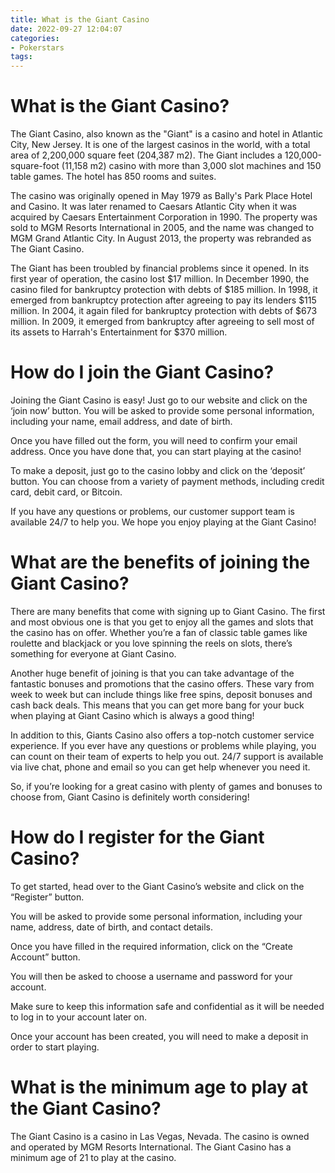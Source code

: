 ```yaml
---
title: What is the Giant Casino
date: 2022-09-27 12:04:07
categories:
- Pokerstars
tags:
---
```



#  What is the Giant Casino?

The Giant Casino, also known as the "Giant" is a casino and hotel in Atlantic City, New Jersey. It is one of the largest casinos in the world, with a total area of 2,200,000 square feet (204,387 m2). The Giant includes a 120,000-square-foot (11,158 m2) casino with more than 3,000 slot machines and 150 table games. The hotel has 850 rooms and suites.

The casino was originally opened in May 1979 as Bally's Park Place Hotel and Casino. It was later renamed to Caesars Atlantic City when it was acquired by Caesars Entertainment Corporation in 1990. The property was sold to MGM Resorts International in 2005, and the name was changed to MGM Grand Atlantic City. In August 2013, the property was rebranded as The Giant Casino.

The Giant has been troubled by financial problems since it opened. In its first year of operation, the casino lost $17 million. In December 1990, the casino filed for bankruptcy protection with debts of $185 million. In 1998, it emerged from bankruptcy protection after agreeing to pay its lenders $115 million. In 2004, it again filed for bankruptcy protection with debts of $673 million. In 2009, it emerged from bankruptcy after agreeing to sell most of its assets to Harrah's Entertainment for $370 million.

#  How do I join the Giant Casino?

Joining the Giant Casino is easy! Just go to our website and click on the ‘join now’ button. You will be asked to provide some personal information, including your name, email address, and date of birth.

Once you have filled out the form, you will need to confirm your email address. Once you have done that, you can start playing at the casino!

To make a deposit, just go to the casino lobby and click on the ‘deposit’ button. You can choose from a variety of payment methods, including credit card, debit card, or Bitcoin.

If you have any questions or problems, our customer support team is available 24/7 to help you. We hope you enjoy playing at the Giant Casino!

#  What are the benefits of joining the Giant Casino?

There are many benefits that come with signing up to Giant Casino. The first and most obvious one is that you get to enjoy all the games and slots that the casino has on offer. Whether you’re a fan of classic table games like roulette and blackjack or you love spinning the reels on slots, there’s something for everyone at Giant Casino.

Another huge benefit of joining is that you can take advantage of the fantastic bonuses and promotions that the casino offers. These vary from week to week but can include things like free spins, deposit bonuses and cash back deals. This means that you can get more bang for your buck when playing at Giant Casino which is always a good thing!

In addition to this, Giants Casino also offers a top-notch customer service experience. If you ever have any questions or problems while playing, you can count on their team of experts to help you out. 24/7 support is available via live chat, phone and email so you can get help whenever you need it.

So, if you’re looking for a great casino with plenty of games and bonuses to choose from, Giant Casino is definitely worth considering!

#  How do I register for the Giant Casino?

To get started, head over to the Giant Casino’s website and click on the “Register” button.

You will be asked to provide some personal information, including your name, address, date of birth, and contact details.

Once you have filled in the required information, click on the “Create Account” button.

You will then be asked to choose a username and password for your account.

Make sure to keep this information safe and confidential as it will be needed to log in to your account later on.

Once your account has been created, you will need to make a deposit in order to start playing.

#  What is the minimum age to play at the Giant Casino?

The Giant Casino is a casino in Las Vegas, Nevada. The casino is owned and operated by MGM Resorts International. The Giant Casino has a minimum age of 21 to play at the casino.